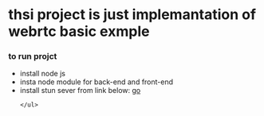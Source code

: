 <h1>thsi project is just implemantation of webrtc basic exmple</h1>
<h3> to run projct</h3>
    <ul>
     <li>install node js</li>
     <li>insta node module for back-end and front-end</li>
     <li>install stun sever from link below: <a href="https://medium.com/av-transcode/what-is-webrtc-and-how-to-setup-stun-turn-server-for-webrtc-communication-63314728b9d0"> go</a></li>

    </ul>
